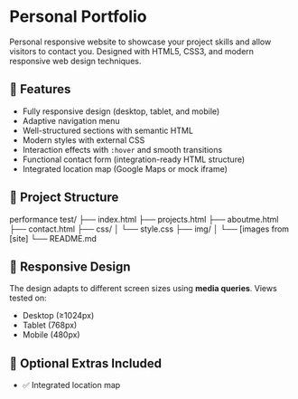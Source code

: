 # Personal Portfolio

Personal responsive website to showcase your project skills and allow visitors to contact you. Designed with HTML5, CSS3, and modern responsive web design techniques.

## 📌 Features

- Fully responsive design (desktop, tablet, and mobile)
- Adaptive navigation menu
- Well-structured sections with semantic HTML
- Modern styles with external CSS
- Interaction effects with `:hover` and smooth transitions
- Functional contact form (integration-ready HTML structure)
- Integrated location map (Google Maps or mock iframe)

## 📁 Project Structure

performance test/
├── index.html
├── projects.html
├── aboutme.html
├── contact.html
├── css/
│ └── style.css
├── img/
│ └── [images from [site]
└── README.md

## 📱 Responsive Design

The design adapts to different screen sizes using **media queries**. Views tested on:

- Desktop (≥1024px)
- Tablet (768px)
- Mobile (480px)

## 🎨 Optional Extras Included

- ✅ Integrated location map
